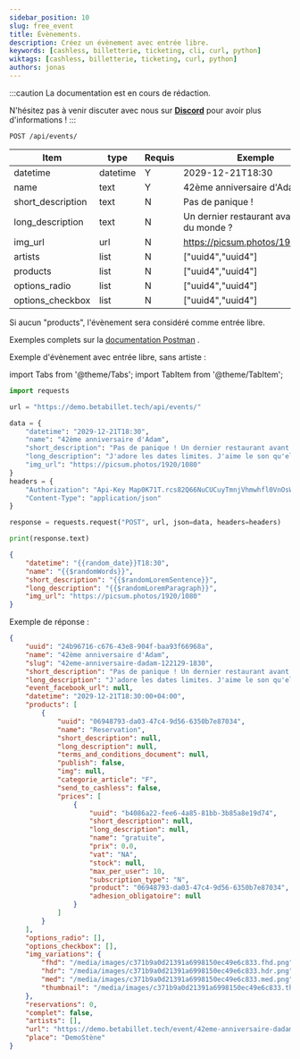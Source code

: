 ```yaml
---
sidebar_position: 10
slug: free_event
title: Évènements.
description: Créez un évènement avec entrée libre.
keywords: [cashless, billetterie, ticketing, cli, curl, python]
wiktags: [cashless, billetterie, ticketing, curl, python]
authors: jonas
---
```


:::caution
La documentation est en cours de rédaction.

N'hésitez pas à venir discuter avec nous sur **[Discord](https://discord.gg/7FJvtYx)** pour avoir plus d'informations !
:::

```
POST /api/events/
```

| Item              | type     | Requis | Exemple                                           |
|-------------------|----------|--------|---------------------------------------------------|
| datetime          | datetime | Y      | 2029-12-21T18:30                                  |
| name              | text     | Y      | 42ème anniversaire d'Adam                         |
| short_description | text     | N      | Pas de panique !                                  |
| long_description  | text     | N      | Un dernier restaurant avant la fin du monde ?     |
| img_url           | url      | N      | https://picsum.photos/1920/1080                   |
| artists           | list     | N      | ["uuid4","uuid4"]                                 |
| products          | list     | N      | ["uuid4","uuid4"]                                 |
| options_radio     | list     | N      | ["uuid4","uuid4"]                                 |
| options_checkbox  | list     | N      | ["uuid4","uuid4"]                                 |

Si aucun "products", l'évènement sera considéré comme entrée libre.

Exemples complets sur
la [documentation Postman](https://documenter.getpostman.com/view/17519122/UVeDtTFC#faef2591-ef11-4860-8561-66b76dbf5bf7)
.

Exemple d'évènement avec entrée libre, sans artiste :

import Tabs from '@theme/Tabs';
import TabItem from '@theme/TabItem';

<Tabs>
<TabItem value="Python" label="Python">

```python
import requests

url = "https://demo.betabillet.tech/api/events/"

data = {
    "datetime": "2029-12-21T18:30",
    "name": "42ème anniversaire d'Adam",
    "short_description": "Pas de panique ! Un dernier restaurant avant la fin du monde ?",
    "long_description": "J'adore les dates limites. J'aime le son qu'elles font lorsque on les dépasse à toute allure.",
    "img_url": "https://picsum.photos/1920/1080"
}
headers = {
    "Authorization": "Api-Key Map0K71T.rcs82Q66NuCUCuyTmnjVhmwhfl0VnOsW",
    "Content-Type": "application/json"
}

response = requests.request("POST", url, json=data, headers=headers)

print(response.text)
```

</TabItem>
<TabItem value="Javascript" label="json">

```json title="Json (Postman body)"
{
    "datetime": "{{random_date}}T18:30",
    "name": "{{$randomWords}}",
    "short_description": "{{$randomLoremSentence}}",
    "long_description": "{{$randomLoremParagraph}}",
    "img_url": "https://picsum.photos/1920/1080"
}
```

</TabItem>
</Tabs>


Exemple de réponse :

```json title="HTTP Response (json)"
{
	"uuid": "24b96716-c676-43e8-904f-baa93f66968a",
	"name": "42ème anniversaire d'Adam",
	"slug": "42eme-anniversaire-dadam-122129-1830",
	"short_description": "Pas de panique ! Un dernier restaurant avant la fin du monde ?",
	"long_description": "J'adore les dates limites. J'aime le son qu'elles font lorsque on les dépasse à toute allure.",
	"event_facebook_url": null,
	"datetime": "2029-12-21T18:30:00+04:00",
	"products": [
		{
			"uuid": "06948793-da03-47c4-9d56-6350b7e87034",
			"name": "Reservation",
			"short_description": null,
			"long_description": null,
			"terms_and_conditions_document": null,
			"publish": false,
			"img": null,
			"categorie_article": "F",
			"send_to_cashless": false,
			"prices": [
				{
					"uuid": "b4086a22-fee6-4a85-81bb-3b85a8e19d74",
					"short_description": null,
					"long_description": null,
					"name": "gratuite",
					"prix": 0.0,
					"vat": "NA",
					"stock": null,
					"max_per_user": 10,
					"subscription_type": "N",
					"product": "06948793-da03-47c4-9d56-6350b7e87034",
					"adhesion_obligatoire": null
				}
			]
		}
	],
	"options_radio": [],
	"options_checkbox": [],
	"img_variations": {
		"fhd": "/media/images/c371b9a0d21391a6998150ec49e6c833.fhd.png",
		"hdr": "/media/images/c371b9a0d21391a6998150ec49e6c833.hdr.png",
		"med": "/media/images/c371b9a0d21391a6998150ec49e6c833.med.png",
		"thumbnail": "/media/images/c371b9a0d21391a6998150ec49e6c833.thumbnail.png"
	},
	"reservations": 0,
	"complet": false,
	"artists": [],
	"url": "https://demo.betabillet.tech/event/42eme-anniversaire-dadam-122129-1830/",
	"place": "DemoStène"
}
```